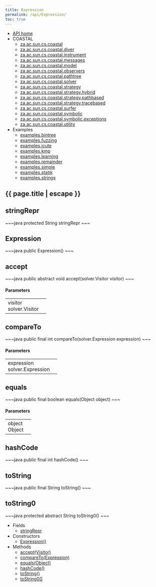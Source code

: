 ```yaml
---
title: Expression
permalink: /api/Expression/
toc: true
---
```


<section class="sidetoc">
<ul class="section-nav">
<li class="toc-entry toc-h2">
<a class="top" href="{{ '/api/' | relative_url }}">API home</a>
</li>
<li class="toc-entry toc-h2">
COASTAL<ul>
<li class="toc-entry toc-h3">
<a href="{{ '/api/za.ac.sun.cs.coastal/' | relative_url }}">za.ac.sun.cs.coastal</a></li>
<li class="toc-entry toc-h3">
<a href="{{ '/api/za.ac.sun.cs.coastal.diver/' | relative_url }}">za.ac.sun.cs.coastal.diver</a></li>
<li class="toc-entry toc-h3">
<a href="{{ '/api/za.ac.sun.cs.coastal.instrument/' | relative_url }}">za.ac.sun.cs.coastal.instrument</a></li>
<li class="toc-entry toc-h3">
<a href="{{ '/api/za.ac.sun.cs.coastal.messages/' | relative_url }}">za.ac.sun.cs.coastal.messages</a></li>
<li class="toc-entry toc-h3">
<a href="{{ '/api/za.ac.sun.cs.coastal.model/' | relative_url }}">za.ac.sun.cs.coastal.model</a></li>
<li class="toc-entry toc-h3">
<a href="{{ '/api/za.ac.sun.cs.coastal.observers/' | relative_url }}">za.ac.sun.cs.coastal.observers</a></li>
<li class="toc-entry toc-h3">
<a href="{{ '/api/za.ac.sun.cs.coastal.pathtree/' | relative_url }}">za.ac.sun.cs.coastal.pathtree</a></li>
<li class="toc-entry toc-h3">
<a href="{{ '/api/za.ac.sun.cs.coastal.solver/' | relative_url }}">za.ac.sun.cs.coastal.solver</a></li>
<li class="toc-entry toc-h3">
<a href="{{ '/api/za.ac.sun.cs.coastal.strategy/' | relative_url }}">za.ac.sun.cs.coastal.strategy</a></li>
<li class="toc-entry toc-h3">
<a href="{{ '/api/za.ac.sun.cs.coastal.strategy.hybrid/' | relative_url }}">za.ac.sun.cs.coastal.strategy.hybrid</a></li>
<li class="toc-entry toc-h3">
<a href="{{ '/api/za.ac.sun.cs.coastal.strategy.pathbased/' | relative_url }}">za.ac.sun.cs.coastal.strategy.pathbased</a></li>
<li class="toc-entry toc-h3">
<a href="{{ '/api/za.ac.sun.cs.coastal.strategy.tracebased/' | relative_url }}">za.ac.sun.cs.coastal.strategy.tracebased</a></li>
<li class="toc-entry toc-h3">
<a href="{{ '/api/za.ac.sun.cs.coastal.surfer/' | relative_url }}">za.ac.sun.cs.coastal.surfer</a></li>
<li class="toc-entry toc-h3">
<a href="{{ '/api/za.ac.sun.cs.coastal.symbolic/' | relative_url }}">za.ac.sun.cs.coastal.symbolic</a></li>
<li class="toc-entry toc-h3">
<a href="{{ '/api/za.ac.sun.cs.coastal.symbolic.exceptions/' | relative_url }}">za.ac.sun.cs.coastal.symbolic.exceptions</a></li>
<li class="toc-entry toc-h3">
<a href="{{ '/api/za.ac.sun.cs.coastal.utility/' | relative_url }}">za.ac.sun.cs.coastal.utility</a></li>
</ul>
</li>
<li class="toc-entry toc-h2">
Examples<ul>
<li class="toc-entry toc-h3">
<a href="{{ '/api/examples.bintree/' | relative_url }}">examples.bintree</a></li>
<li class="toc-entry toc-h3">
<a href="{{ '/api/examples.fuzzing/' | relative_url }}">examples.fuzzing</a></li>
<li class="toc-entry toc-h3">
<a href="{{ '/api/examples.jcute/' | relative_url }}">examples.jcute</a></li>
<li class="toc-entry toc-h3">
<a href="{{ '/api/examples.kmp/' | relative_url }}">examples.kmp</a></li>
<li class="toc-entry toc-h3">
<a href="{{ '/api/examples.learning/' | relative_url }}">examples.learning</a></li>
<li class="toc-entry toc-h3">
<a href="{{ '/api/examples.remainder/' | relative_url }}">examples.remainder</a></li>
<li class="toc-entry toc-h3">
<a href="{{ '/api/examples.simple/' | relative_url }}">examples.simple</a></li>
<li class="toc-entry toc-h3">
<a href="{{ '/api/examples.statik/' | relative_url }}">examples.statik</a></li>
<li class="toc-entry toc-h3">
<a href="{{ '/api/examples.strings/' | relative_url }}">examples.strings</a></li>
</ul>
</li>
</ul>
</section>
<section class="main">
<h1>{{ page.title | escape }}</h1>
<h2><a class="anchor" name="stringRepr"></a>stringRepr</h2>
<div markdown="1">
~~~java
protected String stringRepr
~~~
</div>
<p>
</p>
<h2><a class="anchor" name="Expression"></a>Expression</h2>
<div markdown="1">
~~~java
public Expression()
~~~
</div>
<h2><a class="anchor" name="accept"></a>accept</h2>
<div markdown="1">
~~~java
public abstract void accept(solver.Visitor visitor)
~~~
</div>
<h4>Parameters</h4>
<table class="parameters">
<tbody>
<tr>
<td>
visitor<br/><span class="paramtype">solver.Visitor</span></td>
<td>
</td>
</tr>
</tbody>
</table>
<h2><a class="anchor" name="compareTo"></a>compareTo</h2>
<div markdown="1">
~~~java
public final int compareTo(solver.Expression expression)
~~~
</div>
<h4>Parameters</h4>
<table class="parameters">
<tbody>
<tr>
<td>
expression<br/><span class="paramtype">solver.Expression</span></td>
<td>
</td>
</tr>
</tbody>
</table>
<h2><a class="anchor" name="equals"></a>equals</h2>
<div markdown="1">
~~~java
public final boolean equals(Object object)
~~~
</div>
<h4>Parameters</h4>
<table class="parameters">
<tbody>
<tr>
<td>
object<br/><span class="paramtype">Object</span></td>
<td>
</td>
</tr>
</tbody>
</table>
<h2><a class="anchor" name="hashCode"></a>hashCode</h2>
<div markdown="1">
~~~java
public final int hashCode()
~~~
</div>
<h2><a class="anchor" name="toString"></a>toString</h2>
<div markdown="1">
~~~java
public final String toString()
~~~
</div>
<h2><a class="anchor" name="toString0"></a>toString0</h2>
<div markdown="1">
~~~java
protected abstract String toString0()
~~~
</div>
</section>
<section class="apitoc">
<ul class="section-nav">
<li class="toc-entry toc-h2">
Fields<ul>
<li class="toc-entry toc-h3">
<a href="{{ '/api/Expression/' | relative_url }}#stringRepr">stringRepr</a></li>
</ul>
</li>
<li class="toc-entry toc-h2">
Constructors<ul>
<li class="toc-entry toc-h3">
<a href="{{ '/api/Expression/' | relative_url }}#Expression">Expression()</a></li>
</ul>
</li>
<li class="toc-entry toc-h2">
Methods<ul>
<li class="toc-entry toc-h3">
<a href="{{ '/api/Expression/' | relative_url }}#accept">accept(Visitor)</a></li>
<li class="toc-entry toc-h3">
<a href="{{ '/api/Expression/' | relative_url }}#compareTo">compareTo(Expression)</a></li>
<li class="toc-entry toc-h3">
<a href="{{ '/api/Expression/' | relative_url }}#equals">equals(Object)</a></li>
<li class="toc-entry toc-h3">
<a href="{{ '/api/Expression/' | relative_url }}#hashCode">hashCode()</a></li>
<li class="toc-entry toc-h3">
<a href="{{ '/api/Expression/' | relative_url }}#toString">toString()</a></li>
<li class="toc-entry toc-h3">
<a href="{{ '/api/Expression/' | relative_url }}#toString0">toString0()</a></li>
</ul>
</li>

</ul>
</section>
